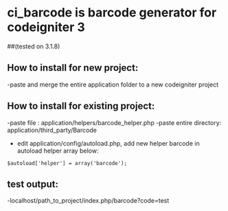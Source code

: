 # ci_barcode is barcode generator for codeigniter 3 
##(tested on 3.1.8)


## How to install for new project:
-paste and merge the entire application folder to a new codeigniter project


## How to install for existing project:
-paste file : application/helpers/barcode_helper.php
-paste entire directory: application/third_party/Barcode
- edit application/config/autoload.php, add new helper barcode in autoload helper array below: 
```
$autoload['helper'] = array('barcode');
```

## test output:
-localhost/path_to_project/index.php/barcode?code=test
